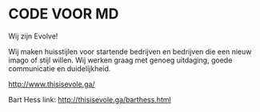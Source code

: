 # CODE VOOR MD



Wij zijn Evolve!

Wij maken huisstijlen voor startende bedrijven en bedrijven die een nieuw imago of stijl willen. Wij werken graag met genoeg uitdaging, goede communicatie en duidelijkheid.


http://www.thisisevole.ga/

 Bart Hess link: 
 http://thisisevole.ga/barthess.html

